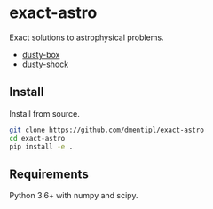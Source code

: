 exact-astro
===========

Exact solutions to astrophysical problems.

- [dusty-box](https://github.com/dmentipl/exact-astro/blob/master/exact/dustybox.py)
- [dusty-shock](https://github.com/dmentipl/exact-astro/blob/master/exact/dustyshock.py)

Install
-------

Install from source.

```bash
git clone https://github.com/dmentipl/exact-astro
cd exact-astro
pip install -e .
```

Requirements
------------

Python 3.6+ with numpy and scipy.

